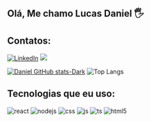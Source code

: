 ## Olá, Me chamo Lucas Daniel 🖐️

## Contatos:
[![LinkedIn](https://img.shields.io/badge/LinkedIn-0077B5?style=for-the-badge&logo=linkedin&logoColor=white)](https://www.linkedin.com/in/lucas-daniel-ramos-de-souza-b5834b21a/)
<a href = "mailto:lucasdaniel1204@outlook.com"><img src="https://img.shields.io/badge/Microsoft_Outlook-0078D4?style=for-the-badge&logo=microsoft-outlook&logoColor=white" target="_blank"></a>

[![Daniel GitHub stats-Dark](https://github-readme-stats.vercel.app/api?username=Danielxi04&show_icons=true&theme=dark#gh-dark-mode-only)](https://github.com/anuraghazra/github-readme-stats#gh-dark-mode-only) 
![Top Langs](https://github-readme-stats.vercel.app/api/top-langs/?username=Danielxi04&layout=compact)

## Tecnologias que eu uso:

<div style="display: inline_block">
  <img align="center" alt="react" src="https://img.shields.io/badge/Java-ED8B00?style=for-the-badge&logo=openjdk&logoColor=white" />
  <img align="center" alt="nodejs" src="https://img.shields.io/badge/Python-14354C?style=for-the-badge&logo=python&logoColor=white" />
  <img align="center" alt="css" src="https://img.shields.io/badge/C%23-239120?style=for-the-badge&logo=c-sharp&logoColor=white" />
  <img align="center" alt="js" src="https://img.shields.io/badge/C-00599C?style=for-the-badge&logo=c&logoColor=white" />
  <img align="center" alt="ts" src="https://img.shields.io/badge/C%2B%2B-00599C?style=for-the-badge&logo=c%2B%2B&logoColor=white" />
  <img align="center" alt="html5" src="https://img.shields.io/badge/HTML5-E34F26?style=for-the-badge&logo=html5&logoColor=white" />
  
</div><br/>


